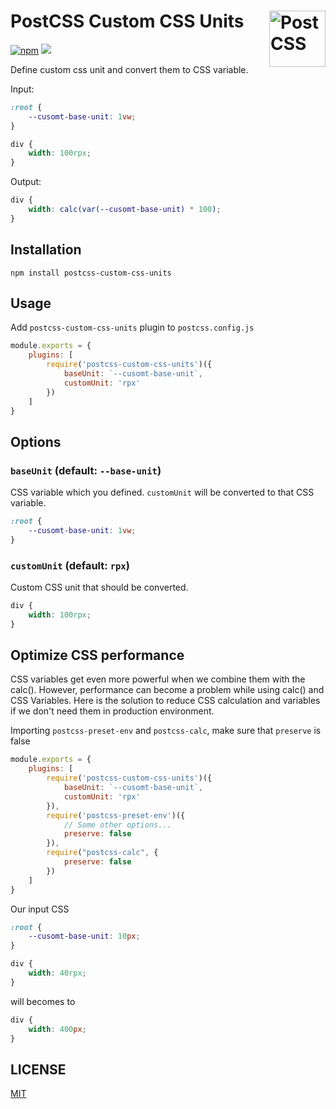 # PostCSS Custom CSS Units <img src="https://postcss.github.io/postcss/logo.svg" alt="PostCSS" width="90" height="90" align="right">

<a href="https://www.npmjs.com/package/postcss-custom-css-units" target="_blank"><img alt="npm" src="https://img.shields.io/npm/v/postcss-custom-css-units"></a>
<a href="https://travis-ci.org/joe223/postcss-custom-css-units" target="_blank"><img src="https://travis-ci.org/joe223/postcss-custom-css-units.svg?branch=main&status=unknown"></a>

Define custom css unit and convert them to CSS variable.

Input:

```css
:root {
    --cusomt-base-unit: 1vw;
}

div {
    width: 100rpx;
}
```

Output:

```css
div {
    width: calc(var(--cusomt-base-unit) * 100);
}
```

## Installation

```shell
npm install postcss-custom-css-units
```

## Usage

Add `postcss-custom-css-units` plugin to `postcss.config.js`

```javascript
module.exports = {
    plugins: [
        require('postcss-custom-css-units')({
            baseUnit: `--cusomt-base-unit`,
            customUnit: 'rpx'
        })
    ]
}
```

## Options

### **`baseUnit`** (default: `--base-unit`)

CSS variable which you defined. `customUnit` will be converted to that CSS variable.

```css
:root {
    --cusomt-base-unit: 1vw;
}
```

### **`customUnit`** (default: `rpx`)

Custom CSS unit that should be converted.

```css
div {
    width: 100rpx;
}
```

## Optimize CSS performance

CSS variables get even more powerful when we combine them with the calc(). However, performance can become a problem while using calc() and CSS Variables. Here is the solution to reduce CSS calculation and variables if we don't need them in production environment.

Importing `postcss-preset-env` and `postcss-calc`, make sure that `preserve` is false

```javascript
module.exports = {
    plugins: [
        require('postcss-custom-css-units')({
            baseUnit: `--cusomt-base-unit`,
            customUnit: 'rpx'
        }),
        require('postcss-preset-env')({
            // Some other options...
			preserve: false
		}),
		require("postcss-calc", {
			preserve: false
		})
    ]
}
```

Our input CSS

```css
:root {
    --cusomt-base-unit: 10px;
}

div {
    width: 40rpx;
}
```

will becomes to

```css
div {
    width: 400px;
}
```

## LICENSE

[MIT](./LICENSE)
